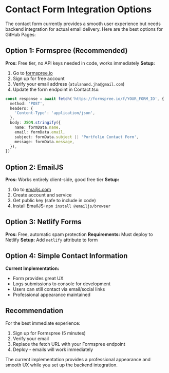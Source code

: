 # Contact Form Integration Options

The contact form currently provides a smooth user experience but needs backend integration for actual email delivery. Here are the best options for GitHub Pages:

## Option 1: Formspree (Recommended)

**Pros:** Free tier, no API keys needed in code, works immediately
**Setup:**

1. Go to [formspree.io](https://formspree.io)
2. Sign up for free account
3. Verify your email address (`atulanand.jha@gmail.com`)
4. Update the form endpoint in Contact.tsx:

```typescript
const response = await fetch('https://formspree.io/f/YOUR_FORM_ID', {
  method: 'POST',
  headers: {
    'Content-Type': 'application/json',
  },
  body: JSON.stringify({
    name: formData.name,
    email: formData.email,
    subject: formData.subject || 'Portfolio Contact Form',
    message: formData.message,
  }),
})
```

## Option 2: EmailJS

**Pros:** Works entirely client-side, good free tier
**Setup:**

1. Go to [emailjs.com](https://emailjs.com)
2. Create account and service
3. Get public key (safe to include in code)
4. Install EmailJS: `npm install @emailjs/browser`

## Option 3: Netlify Forms

**Pros:** Free, automatic spam protection
**Requirements:** Must deploy to Netlify
**Setup:** Add `netlify` attribute to form

## Option 4: Simple Contact Information

**Current Implementation:** 
- Form provides great UX
- Logs submissions to console for development
- Users can still contact via email/social links
- Professional appearance maintained

## Recommendation

For the best immediate experience:
1. Sign up for Formspree (5 minutes)
2. Verify your email
3. Replace the fetch URL with your Formspree endpoint
4. Deploy - emails will work immediately

The current implementation provides a professional appearance and smooth UX while you set up the backend integration.
